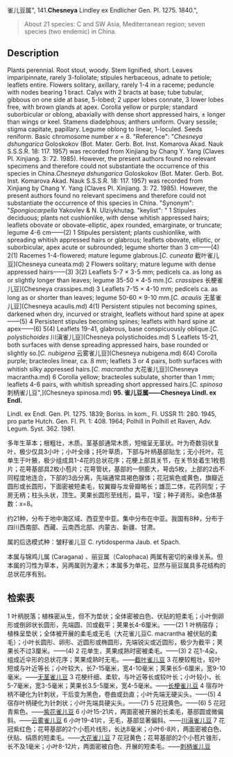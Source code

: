雀儿豆属",
141.**Chesneya** Lindley ex Endlicher Gen. Pl. 1275. 1840.",

> About 21 species: C and SW Asia, Mediterranean region; seven species (two endemic) in China.

## Description
Plants perennial. Root stout, woody. Stem lignified, short. Leaves imparipinnate, rarely 3-foliolate; stipules herbaceous, adnate to petiole; leaflets entire. Flowers solitary, axillary, rarely 1-4 in a raceme; peduncle with nodes bearing 1 bract. Calyx with 2 bracts at base; tube tubular, gibbous on one side at base, 5-lobed; 2 upper lobes connate, 3 lower lobes free, with brown glands at apex. Corolla yellow or purple; standard suborbicular or oblong, abaxially with dense short appressed hairs, ± longer than wings or keel. Stamens diadelphous; anthers uniform. Ovary sessile; stigma capitate, papillary. Legume oblong to linear, 1-loculed. Seeds reniform. Basic chromosome number *x* = 8.
  "Reference": "*Chesneya dshungarica* Goloskokov (Bot. Mater. Gerb. Bot. Inst. Komarova Akad. Nauk S.S.S.R. 18: 117. 1957) was recorded from Xinjiang by Chang Y. Yang (Claves Pl. Xinjiang. 3: 72. 1985). However, the present authors found no relevant specimens and therefore could not substantiate the occurrence of this species in China.*Chesneya dshungarica* Goloskokov (Bot. Mater. Gerb. Bot. Inst. Komarova Akad. Nauk S.S.S.R. 18: 117. 1957) was recorded from Xinjiang by Chang Y. Yang (Claves Pl. Xinjiang. 3: 72. 1985). However, the present authors found no relevant specimens and therefore could not substantiate the occurrence of this species in China.
  "Synonym": "*Spongiocarpella* Yakovlev &amp; N. Ulziykhutag.
  "keylist": "
1 Stipules deciduous; plants not cushionlike, with dense whitish appressed hairs; leaflets obovate or obovate-elliptic, apex rounded, emarginate, or truncate; legume 4-6 cm——(2)
1 Stipules persistent; plants cushionlike, with spreading whitish appressed hairs or glabrous; leaflets obovate, elliptic, or suborbicular, apex acute or subrounded; legume shorter than 3 cm——(4)
2(1) Racemes 1-4-flowered; mature legume glabrous.[*C. cuneata* 截叶雀儿豆](Chesneya cuneata.md)
2 Flowers solitary; mature legume with dense appressed hairs——(3)
3(2) Leaflets 5-7 × 3-5 mm; pedicels ca. as long as or slightly longer than leaves; legume 35-50 × 4-5 mm.[*C. crassipes* 长梗雀儿豆](Chesneya crassipes.md)
3 Leaflets 7-15 × 4-10 mm; pedicels ca. as long as or shorter than leaves; legume 50-60 × 9-10 mm.[*C. acaulis* 无茎雀儿豆](Chesneya acaulis.md)
4(1) Persistent stipules not becoming spines, darkened when dry, incurved or straight, leaflets without hard spine at apex——(5)
4 Persistent stipules becoming spines; leaflets with hard spine at apex——(6)
5(4) Leaflets 19-41, glabrous, base conspicuously oblique.[*C. polystichoides* 川滇雀儿豆](Chesneya polystichoides.md)
5 Leaflets 15-21, both surfaces with dense spreading appressed hairs, base rounded or slightly so.[*C. nubigena* 云雾雀儿豆](Chesneya nubigena.md)
6(4) Corolla purple; bracteoles linear, ca. 8 mm; leaflets 3 or 4 pairs, both surfaces with whitish silky appressed hairs.[*C. macrantha* 大花雀儿豆](Chesneya macrantha.md)
6 Corolla yellow; bracteoles subulate, shorter than 1 mm; leaflets 4-6 pairs, with whitish spreading short appressed hairs.[*C. spinosa* 刺柄雀儿豆",](Chesneya spinosa.md)
**95. 雀儿豆属——Chesneya Lindl. ex Endl.**

Lindl. ex Endl. Gen. Pl. 1275. 1839; Boriss. in kom., Fl. USSR 11: 280. 1945, pro parte Hutch. Gen. Fl. Pl. 1: 408. 1964; Polhill in Polhill et Raven, Adv. Legum. Syst. 362. 1981.

多年生草本；根粗壮，木质。茎基部通常木质，短缩呈无茎状。叶为奇数羽状复叶，极少仅具3小叶；小叶全缘；托叶草质，下部与叶柄基部贴生；无小托叶。花单生于叶腋，极少组成具1-4花的总状花序；花梗上部具关节，在关节处着生1枚苞片；花萼基部具2枚小苞片；花萼管状，基部的一侧膨大，萼齿5枚，上部的2齿不同程度地连合，下部的3齿分离，先端通常具褐色腺体；花冠紫色或黄色，旗瓣近圆形或长圆形，下面密被短柔毛，较翼瓣与龙骨瓣略长；雄蕊二体，花药同型；子房无柄；柱头头状，顶生。荚果长圆形至线形，扁平，1室；种子肾形。染色体基数：x=8。

约21种，分布于地中海区域、西亚至中亚。集中分布在中亚。我国有8种，分布于四川西南部、西藏、云南西北部、内蒙古、新疆、甘肃。

属的后选模式种：皱籽雀儿豆 C. rytidosperma Jaub. et Spach.

本属与锦鸡儿属 (Caragana) 、丽豆属（Calophaca) 两属有密切的亲缘关系。但本属的习性为草本，另两属则为灌木；本属多为单花，显然与丽豆属具多花结构的总状花序有别。

## 检索表

1 叶柄脱落；植株密从生，但不为垫状；全体密被白色、伏贴的短柔毛；小叶倒卵形或倒卵状长圆形，先端圆、凹或截平；荚果长4-6厘米。——(2)
1 叶柄宿存；植株呈垫状；全体被开展的柔毛或无毛（大花雀儿豆C. macrantha 被伏贴的柔毛）；小叶长圆形、卵形、近圆形或椭圆形，先端锐尖或近圆形，极少为截平；荚果长不过3厘米。——(4)
2 花单生，荚果成熟时密被柔毛。——(3)
2 花1-4朵，组成近伞形的总状花序；荚果成熟时无毛。——[截叶雀儿豆](Chesneya%20cuneata.md)
3 花梗较粗壮，较叶短或与叶近等长；小叶较大，长7-15毫米，宽4-10毫米；荚果长5-6厘米，宽9-10毫米。——[无茎雀儿豆](Chesneya%20acaulis.md)
3 花梗纤细、柔软，与叶近等长或较叶长；小叶较小，长5-7毫米，宽3-5毫米；荚果长3.5-5厘米，宽4-5毫米。——[长梗雀儿豆](Chesneya%20crassipes.md)
4 宿存叶柄不硬化为针刺状，干后变为黑色，卷曲或劲直；小叶先端无硬尖头。——(5)
4 宿存叶柄硬化为针刺状；小叶先端具硬尖头。——(7)
5 花冠黄色。——(6)
5 花冠青紫色。——[紫花雀儿豆](Chesneya%20purpurea.md)
6 小叶15-21片，两面密被开展的长柔毛，基部圆或微偏斜。——[云雾雀儿豆](Chesneya%20nubigena.md)
6 小叶19-41片，无毛，基部显著偏斜。——[川滇雀儿豆](Chesneya%20polystichoides.md)
7 花冠紫红色；花萼基部的2个小苞片线形，长达8毫米；小叶6-8片，两面密被白色、伏贴、绢质的短柔毛。——[大花雀儿豆](Chesneya%20macrantha.md)
7 花冠黄色；花萼基部的2个小苞片锥形，长不及1毫米；小叶8-12片，两面密被白色、开展的短柔毛。——[刺柄雀儿豆](Chesneya%20spinosa.md)

